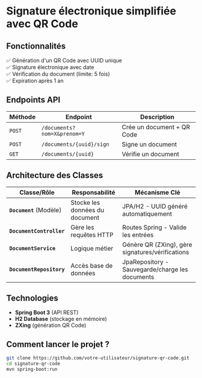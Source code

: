 # Signature électronique simplifiée avec QR Code  

## Fonctionnalités  
✅ Génération d'un QR Code avec UUID unique  
✅ Signature électronique avec date  
✅ Vérification du document (limite: 5 fois)  
✅ Expiration après 1 an  

##  Endpoints API  
| Méthode | Endpoint                     | Description                          |
|---------|-----------------------------|--------------------------------------|
| `POST`  | `/documents?nom=X&prenom=Y` | Crée un document + QR Code          |
| `POST`  | `/documents/{uuid}/sign`    | Signe un document                   |
| `GET`   | `/documents/{uuid}`         | Vérifie un document                 |

##  Architecture des Classes
| Classe/Rôle | Responsabilité | Mécanisme Clé |
|-------------|----------------|---------------|
| **`Document`** (Modèle) | Stocke les données du document | JPA/H2 - UUID généré automatiquement |
| **`DocumentController`** | Gère les requêtes HTTP | Routes Spring - Valide les entrées |
| **`DocumentService`** | Logique métier | Génère QR (ZXing), gère signatures/vérifications |
| **`DocumentRepository`** | Accès base de données | JpaRepository - Sauvegarde/charge les documents |

##  Technologies  
- **Spring Boot 3** (API REST)  
- **H2 Database** (stockage en mémoire)  
- **ZXing** (génération QR Code)  

##  Comment lancer le projet ?  
```bash
git clone https://github.com/votre-utilisateur/signature-qr-code.git
cd signature-qr-code
mvn spring-boot:run
